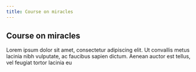 ```yaml
---
title: Course on miracles
---
```


## Course on miracles

Lorem ipsum dolor sit amet, consectetur adipiscing elit. Ut convallis
metus lacinia nibh vulputate, ac faucibus sapien dictum. Aenean
auctor est tellus, vel feugiat tortor lacinia eu
